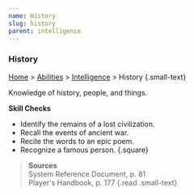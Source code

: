 ```yaml
---
name: History
slug: history
parent: intelligence
---
```

### History
[Home](dm-operations-center) > [Abilities](abilities) > [Intelligence](intelligence) > History {.small-text}

Knowledge of history, people, and things.

**Skill Checks**<br/>
- Identify the remains of a lost civilization.
- Recall the events of ancient war.
- Recite the words to an epic poem.
- Recognize a famous person.
{.square}

> **Sources** <br/>
> System Reference Document, p. 81<br/>
> Player's Handbook, p. 177
{.read .small-text}


